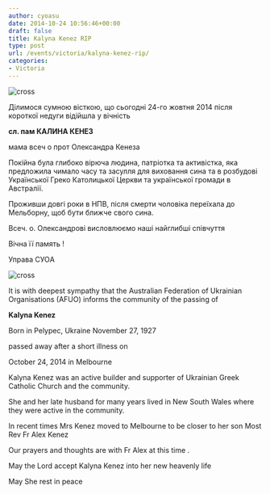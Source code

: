 ```yaml
---
author: cyoasu
date: 2014-10-24 10:56:46+00:00
draft: false
title: Kalyna Kenez RIP
type: post
url: /events/victoria/kalyna-kenez-rip/
categories:
- Victoria
---
```


![cross](http://www.ozeukes.com/wp-content/uploads/2013/01/cross.jpg)



Ділимося сумнoю вісткою, що
сьогодні 24-го жовтня 2014 після короткої недуги
відійшла у вічність




**сл. пам КAЛИНA КЕНЕЗ**




мама всеч о прот Олександра Кенеза




Покійна була глибоко вірюча людина, патріотка та активістка, яка предложила чимало часу та засулля для виховання сина та в розбудові Української Греко Католицької Церкви та української громади в Aвстралії.




Проживши довгі роки в НПВ, після смерти чоловіка переїхала до Мельборну, щоб бути ближче свого сина.




Всеч. о. Олександрові висловлюємо наші найглибші співчуття




Вічна її память !




Управа CУОA




![cross](http://www.ozeukes.com/wp-content/uploads/2013/01/cross.jpg)





It is with deepest sympathy that
the Australian Federation of Ukrainian Organisations (AFUO) informs the community of the passing of




**Kalyna Kenez**




Born in Pelypec, Ukraine
November 27, 1927




passed away after a short illness on




October 24, 2014 in Melbourne




Kalyna Kenez was an active builder and supporter of Ukrainian Greek Catholic Church and the community.




She and her late husband for many years lived in New South Wales where they were active in the community.




In recent times Mrs Kenez moved to Melbourne to be closer to her son Most Rev Fr Alex Kenez




Our prayers and thoughts are with Fr Alex at this time .




May the Lord accept Kalyna Kenez into her new heavenly life




May She rest in peace
